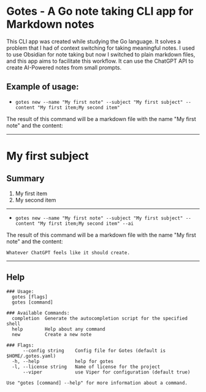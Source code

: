 # Gotes - A Go note taking CLI app for Markdown notes

This CLI app was created while studying the Go language. It solves a problem that I had of context switching for taking meaningful notes. I used to use Obsidian for note taking but now I switched to plain markdown files, and this app aims to facilitate this workflow. It can use the ChatGPT API to create AI-Powered notes from small prompts.

## Example of usage:
- ```gotes new --name "My first note" --subject "My first subject" --content "My first item;My second item"```

The result of this command will be a markdown file with the name "My first note" and the content:

---
# My first subject

## Summary

1. My first item
2. My second item
---

- ```gotes new --name "My first note" --subject "My first subject" --content "My first item;My second item" --ai```

The result of this command will be a markdown file with the name "My first note" and the content:

```Whatever ChatGPT feels like it should create.```

---

## Help

```shell
### Usage:
  gotes [flags]
  gotes [command]

### Available Commands:
  completion  Generate the autocompletion script for the specified shell
  help        Help about any command
  new         Create a new note

### Flags:
      --config string    Config file for Gotes (default is $HOME/.gotes.yaml)
  -h, --help             help for gotes
  -l, --license string   Name of license for the project
      --viper            use Viper for configuration (default true)

Use "gotes [command] --help" for more information about a command.
```
